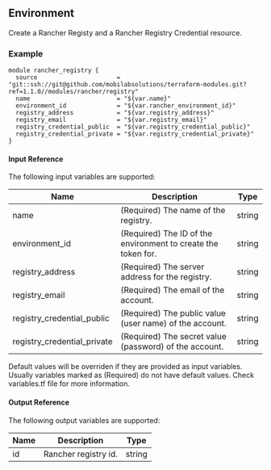 ## Environment
Create a Rancher Registy and a Rancher Registry Credential resource.


### Example
```hcl
module rancher_registry {
  source                      = "git::ssh://git@github.com/mobilabsolutions/terraform-modules.git?ref=1.1.0//modules/rancher/registry"
  name                        = "${var.name}"
  environment_id              = "${var.rancher_environment_id}"
  registry_address            = "${var.registry_address}"
  registry_email              = "${var.registry_email}"
  registry_credential_public  = "${var.registry_credential_public}"
  registry_credential_private = "${var.registry_credential_private}"
}
```

#### Input Reference
The following input variables are supported:

Name | Description | Type 
----------------- | --------- | -------- 
name  | (Required) The name of the registry. | string 
environment_id | (Required) The ID of the environment to create the token for. | string
registry_address | (Required) The server address for the registry. | string 
registry_email | (Required) The email of the account. | string
registry_credential_public | (Required) The public value (user name) of the account. | string
registry_credential_private | (Required) The secret value (password) of the account. | string

Default values will be overriden if they are provided as input variables. Usually variables marked as (Required) do not have default values. Check variables.tf file for more information.


#### Output Reference
The following output variables are supported:

Name | Description | Type
----------------- | --------- | --------
id  | Rancher registry id. | string
